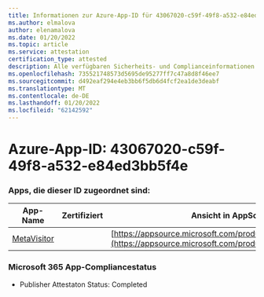 ```yaml
---
title: Informationen zur Azure-App-ID für 43067020-c59f-49f8-a532-e84ed3bb5f4e
ms.author: elmalova
author: elenamalova
ms.date: 01/20/2022
ms.topic: article
ms.service: attestation
certification_type: attested
description: Alle verfügbaren Sicherheits- und Complianceinformationen für 43067020-c59f-49f8-a532-e84ed3bb5f4e.
ms.openlocfilehash: 735521748573d5695de95277ff7c47a8d8f46ee7
ms.sourcegitcommit: d492eaf294e4eb3bb6f5db6d4fcf2ea1de3deabf
ms.translationtype: MT
ms.contentlocale: de-DE
ms.lasthandoff: 01/20/2022
ms.locfileid: "62142592"
---
```

# <a name="azure-app-id-43067020-c59f-49f8-a532-e84ed3bb5f4e"></a>Azure-App-ID: 43067020-c59f-49f8-a532-e84ed3bb5f4e


### <a name="apps-associated-with-this-id"></a>Apps, die dieser ID zugeordnet sind:
| **App-Name** | **Zertifiziert** | **Ansicht in AppSource** |
|--------------|---------------|-----------------------|
| [MetaVisitor](https://docs.microsoft.com/microsoft-365-app-certification/forward/WA200003588) |  | [https://appsource.microsoft.com/product/office/WA200003588](https://appsource.microsoft.com/product/office/WA200003588) |

### <a name="microsoft-365-app-compliance-status"></a>Microsoft 365 App-Compliancestatus
- Publisher Attestaton Status: Completed
